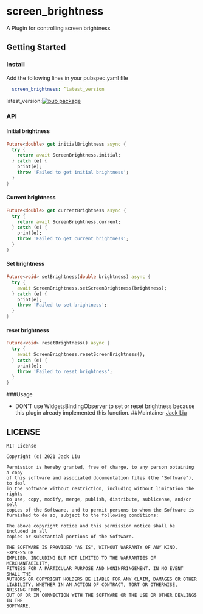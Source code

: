 # screen_brightness

A Plugin for controlling screen brightness

## Getting Started
### Install
Add the following lines in your pubspec.yaml file

```yaml
  screen_brightness: ^latest_version
```

latest_version:[![pub package](https://img.shields.io/pub/v/screen_brightness.svg)](https://pub.dartlang.org/packages/screen_brightness)

### API
#### Initial brightness
```dart
Future<double> get initialBrightness async {
  try {
    return await ScreenBrightness.initial;
  } catch (e) {
    print(e);
    throw 'Failed to get initial brightness';
  }
}
```
#### Current brightness
```dart
Future<double> get currentBrightness async {
  try {
    return await ScreenBrightness.current;
  } catch (e) {
    print(e);
    throw 'Failed to get current brightness';
  }
}
```
#### Set brightness
```dart
Future<void> setBrightness(double brightness) async {
  try {
    await ScreenBrightness.setScreenBrightness(brightness);
  } catch (e) {
    print(e);
    throw 'Failed to set brightness';
  }
}
```
#### reset brightness
```dart
Future<void> resetBrightness() async {
  try {
    await ScreenBrightness.resetScreenBrightness();
  } catch (e) {
    print(e);
    throw 'Failed to reset brightness';
  }
}
```
###Usage
* DON'T use WidgetsBindingObserver to set or reset brightness because this plugin already implemented this function.
##Maintainer
[Jack Liu](https://github.com/aaassseee)

## LICENSE


    MIT License

    Copyright (c) 2021 Jack Liu

    Permission is hereby granted, free of charge, to any person obtaining a copy
    of this software and associated documentation files (the "Software"), to deal
    in the Software without restriction, including without limitation the rights
    to use, copy, modify, merge, publish, distribute, sublicense, and/or sell
    copies of the Software, and to permit persons to whom the Software is
    furnished to do so, subject to the following conditions:
    
    The above copyright notice and this permission notice shall be included in all
    copies or substantial portions of the Software.
    
    THE SOFTWARE IS PROVIDED "AS IS", WITHOUT WARRANTY OF ANY KIND, EXPRESS OR
    IMPLIED, INCLUDING BUT NOT LIMITED TO THE WARRANTIES OF MERCHANTABILITY,
    FITNESS FOR A PARTICULAR PURPOSE AND NONINFRINGEMENT. IN NO EVENT SHALL THE
    AUTHORS OR COPYRIGHT HOLDERS BE LIABLE FOR ANY CLAIM, DAMAGES OR OTHER
    LIABILITY, WHETHER IN AN ACTION OF CONTRACT, TORT OR OTHERWISE, ARISING FROM,
    OUT OF OR IN CONNECTION WITH THE SOFTWARE OR THE USE OR OTHER DEALINGS IN THE
    SOFTWARE.

    
    
    
    
    
    

    

    
    
    
    
    
